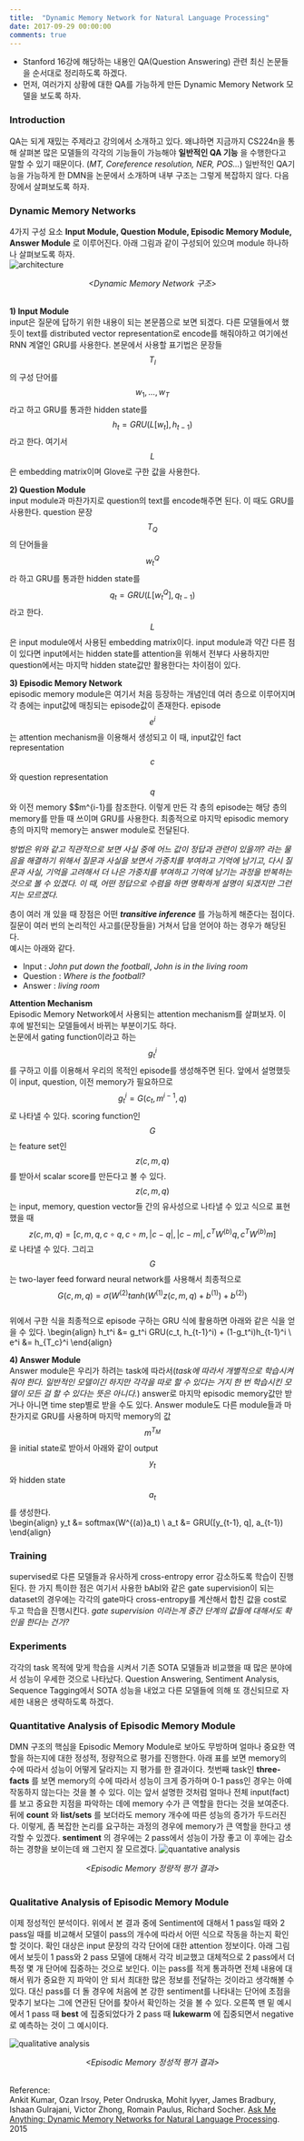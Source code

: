 ```yaml
---
title:  "Dynamic Memory Network for Natural Language Processing"
date: 2017-09-29 00:00:00
comments: true
---
```


- Stanford 16강에 해당하는 내용인 QA(Question Answering) 관련 최신 논문들을 순서대로 정리하도록 하겠다.
- 먼저, 여러가지 상황에 대한 QA를 가능하게 만든 Dynamic Memory Network 모델을 보도록 하자.

### Introduction

QA는 되게 재밌는 주제라고 강의에서 소개하고 있다. 왜냐하면 지금까지 CS224n을 통해 살펴본 많은 모델들의 각각의
기능들이 가능해야 **일반적인 QA 기능** 을 수행한다고 말할 수 있기 때문이다. (*MT, Coreference resolution, NER, POS...*)
일반적인 QA기능을 가능하게 한 DMN을 논문에서 소개하며 내부 구조는 그렇게 복잡하지 않다. 다음 장에서 살펴보도록 하자.

### Dynamic Memory Networks

4가지 구성 요소 **Input Module, Question Module, Episodic Memory Module, Answer Module** 로 이루어진다.
아래 그림과 같이 구성되어 있으며 module 하나하나 살펴보도록 하자. <br>
![architecture](https://whikwon.github.io/images/NLP_DMN_architecture.png)<br>
<center> <i> &lt;Dynamic Memory Network 구조&gt;</i> </center> <br>

**1) Input Module** <br>
input은 질문에 답하기 위한 내용이 되는 본문쯤으로 보면 되겠다. 다른 모델들에서 했듯이 text를
distributed vector representation로 encode를 해줘야하고 여기에선 RNN 계열인 GRU를 사용한다.
본문에서 사용할 표기법은 문장들 $$T_I$$의 구성 단어를 $$w_1, ..., w_T$$라고 하고
GRU를 통과한 hidden state를 $$h_t = GRU(L[w_t], h_{t-1})$$라고 한다. 여기서 $$L$$은 embedding matrix이며
Glove로 구한 값을 사용한다.

**2) Question Module** <br>
input module과 마찬가지로 question의 text를 encode해주면 된다. 이 때도 GRU를 사용한다.
question 문장 $$T_Q$$의 단어들을 $$w_t^Q$$라 하고 GRU를 통과한 hidden state를 $$q_t = GRU(L[w_t^Q], q_{t-1})$$
라고 한다. $$L$$은 input module에서 사용된 embedding matrix이다. input module과 약간 다른 점이 있다면
input에서는 hidden state를 attention을 위해서 전부다 사용하지만 question에서는 마지막 hidden state값만
활용한다는 차이점이 있다.

**3) Episodic Memory Network** <br>
episodic memory module은 여기서 처음 등장하는 개념인데 여러 층으로 이루어지며 각 층에는 input값에 매칭되는 episode값이 존재한다.
episode $$e^i$$는 attention mechanism을 이용해서 생성되고 이 때, input값인 fact representation $$c$$와 question representation $$q$$와 이전 memory $$m^{i-1}를 참조한다.
이렇게 만든 각 층의 episode는 해당 층의 memory를 만들 때 쓰이며 GRU를 사용한다. 최종적으로 마지막 episodic memory 층의 마지막 memory는
answer module로 전달된다.

*방법은 위와 같고 직관적으로 보면 사실 중에 어느 값이 정답과 관련이 있을까? 라는 물음을 해결하기 위해서 질문과 사실을 보면서
가중치를 부여하고 기억에 남기고, 다시 질문과 사실, 기억을 고려해서 더 나은 가중치를 부여하고 기억에 남기는 과정을 반복하는 것으로 볼 수 있겠다.
이 때, 어떤 정답으로 수렴을 하면 명확하게 설명이 되겠지만 그런지는 모르겠다.*

층이 여러 개 있을 때 장점은 어떤 ***transitive inference*** 를 가능하게 해준다는 점이다.
질문이 여러 번의 논리적인 사고를(문장들을) 거쳐서 답을 얻어야 하는 경우가 해당된다. <br>
예시는 아래와 같다. <br>
- Input : *John put down the football*, *John is in the living room* <br>
- Question : *Where is the football?* <br>
- Answer : *living room* <br>

**Attention Mechanism** <br>
Episodic Memory Network에서 사용되는 attention mechanism를 살펴보자. 이 후에 발전되는 모델들에서 바뀌는 부분이기도 하다.  
논문에서 gating function이라고 하는 $$g_t^i$$를 구하고 이를 이용해서 우리의 목적인 episode를 생성해주면 된다.
앞에서 설명했듯이 input, question, 이전 memory가 필요하므로 $$g_t^i = G(c_t, m^{i-1}, q)$$로 나타낼 수 있다.
scoring function인 $$G$$는 feature set인 $$z(c, m, q)$$를 받아서 scalar score를 만든다고 볼 수 있다.
$$z(c, m, q)$$는 input, memory, question vector들 간의 유사성으로 나타낼 수 있고 식으로 표현했을 때
$$z(c, m, q) = \big [ c,m,q,c \circ q, c \circ m, \vert c-q \vert, \vert c-m \vert, c^T W^{(b)}q, c^TW^{(b)}m \big ]$$
로 나타낼 수 있다. 그리고 $$G$$는 two-layer feed forward neural network를 사용해서 최종적으로
$$G(c,m,q) = \sigma \bigg (W^{(2)} tanh \big ( W^{(1)} z(c,m,q) + b^{(1)} \big ) + b^{(2)} \bigg )$$ <br>
위에서 구한 식을 최종적으로 episode 구하는 GRU 식에 활용하면 아래와 같은 식을 얻을 수 있다.
\begin{align} h_t^i &= g_t^i GRU(c_t, h_{t-1}^i) + (1-g_t^i)h_{t-1}^i \\
e^i &= h_{T_c}^i \end{align}

**4) Answer Module** <br>
Answer module은 우리가 하려는 task에 따라서(*task에 따라서 개별적으로 학습시켜줘야 한다. 일반적인 모델이긴 하지만 각각을 따로 할 수 있다는 거지 한 번
학습시킨 모델이 모든 걸 할 수 있다는 뜻은 아니다.*) answer로 마지막 episodic memory값만 받거나 아니면 time step별로 받을 수도 있다.
Answer module도 다른 module들과 마찬가지로 GRU를 사용하며 마지막 memory의 값 $$m^{T_M}$$을 initial state로 받아서 아래와 같이
output $$y_t$$와 hidden state $$a_t$$를 생성한다. <br>
\begin{align} y_t &= softmax(W^{(a)}a_t) \\
a_t &= GRU([y_{t-1}, q], a_{t-1}) \end{align}

### Training
supervised로 다른 모델들과 유사하게 cross-entropy error 감소하도록 학습이 진행된다.
한 가지 특이한 점은 여기서 사용한 bAbI와 같은 gate supervision이 되는 dataset의 경우에는
각각의 gate마다 cross-entropy를 계산해서 합친 값을 cost로 두고 학습을 진행시킨다.
*gate supervision 이라는게 중간 단계의 값들에 대해서도 확인을 한다는 건가?*

### Experiments
각각의 task 목적에 맞게 학습을 시켜서 기존 SOTA 모델들과 비교했을 때 많은 분야에서 성능이 우세한 것으로 나타났다.
Question Answering, Sentiment Analysis, Sequence Tagging에서 SOTA 성능을 내었고 다른 모델들에 의해
또 갱신되므로 자세한 내용은 생략하도록 하겠다.

### Quantitative Analysis of Episodic Memory Module
DMN 구조의 핵심을 Episodic Memory Module로 보아도 무방하며 얼마나 중요한 역할을 하는지에 대한 정성적,
정량적으로 평가를 진행한다.
아래 표를 보면 memory의 수에 따라서 성능이 어떻게 달라지는 지 평가를 한 결과이다. 첫번째 task인
**three-facts** 를 보면 memory의 수에 따라서 성능이 크게 증가하며 0-1 pass인 경우는
아예 작동하지 않는다는 것을 볼 수 있다. 이는 앞서 설명한 것처럼 얼마나 전체 input(fact)를 보고
중요한 지점을 파악하는 데에 memory 수가 큰 역할을 한다는 것을 보여준다. 뒤에 **count** 와 **list/sets**
를 보더라도 memory 개수에 따른 성능의 증가가 두드러진다. 이렇게, 좀 복잡한 논리를 요구하는 과정의 경우에 memory가 큰 역할을
한다고 생각할 수 있겠다. **sentiment** 의 경우에는 2 pass에서 성능이 가장 좋고 이 후에는 감소하는 경향을
보이는데 왜 그런지 잘 모르겠다.
![quantative analysis](https://whikwon.github.io/images/NLP_DMN_episodic_memory1.png)<br>
<center> <i> &lt;Episodic Memory 정량적 평가 결과&gt;</i> </center> <br>

### Qualitative Analysis of Episodic Memory Module
이제 정성적인 분석이다. 위에서 본 결과 중에 Sentiment에 대해서 1 pass일 때와 2 pass일 때를 비교해서
모델이 pass의 개수에 따라서 어떤 식으로 작동을 하는지 확인할 것이다. 확인 대상은 input 문장의 각각 단어에 대한
attention 정보이다.
아래 그림에서 보듯이 1 pass와 2 pass 모델에 대해서 각각 비교했고 대체적으로 2 pass에서 더 특정 몇 개 단어에
집중하는 것으로 보인다. 이는 pass를 적게 통과하면 전체 내용에 대해서 뭐가 중요한 지 파악이 안 되서
최대한 많은 정보를 전달하는 것이라고 생각해볼 수 있다. 대신 pass를 더 돌 경우에 처음에 본 강한 sentiment를
나타내는 단어에 초점을 맞추기 보다는 그에 연관된 단어를 찾아서 확인하는 것을 볼 수 있다. 오른쪽 맨 밑 예시에서
1 pass 때 **best** 에 집중되었다가 2 pass 때 **lukewarm** 에 집중되면서 negative로 예측하는 것이
그 예시이다.

![qualitative analysis](https://whikwon.github.io/images/NLP_DMN_episodic_memory2.png)<br>
<center> <i> &lt;Episodic Memory 정성적 평가 결과&gt;</i> </center> <br>

Reference: <br>
Ankit Kumar, Ozan Irsoy, Peter Ondruska, Mohit Iyyer, James Bradbury, Ishaan Gulrajani, Victor Zhong, Romain Paulus, Richard Socher. [Ask Me Anything: Dynamic Memory Networks for Natural Language Processing](https://arxiv.org/pdf/1506.07285). 2015
